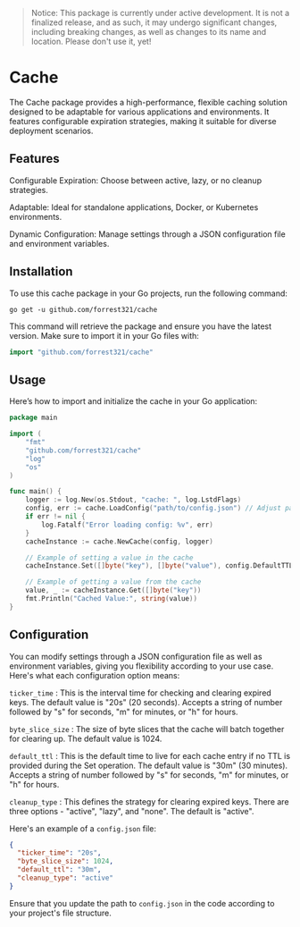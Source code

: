 >Notice: This package is currently under active development. It is not a finalized release, and as such, it may undergo
significant changes, including breaking changes, as well as changes to its name and location. Please don't use it, yet!

# Cache

The Cache package provides a high-performance, flexible caching solution designed to be adaptable for various applications and environments. It features configurable expiration strategies, making it suitable for diverse deployment scenarios.

## Features

Configurable Expiration: Choose between active, lazy, or no cleanup strategies.

Adaptable: Ideal for standalone applications, Docker, or Kubernetes environments.

Dynamic Configuration: Manage settings through a JSON configuration file and environment variables.

## Installation

To use this cache package in your Go projects, run the following command:

```shell
go get -u github.com/forrest321/cache
```

This command will retrieve the package and ensure you have the latest version. Make sure to import it in your Go files with:

```go
import "github.com/forrest321/cache"
```

## Usage
Here’s how to import and initialize the cache in your Go application:

```go
package main

import (
    "fmt"
    "github.com/forrest321/cache"
    "log"
    "os"
)

func main() {
    logger := log.New(os.Stdout, "cache: ", log.LstdFlags)
    config, err := cache.LoadConfig("path/to/config.json") // Adjust path as needed
    if err != nil {
        log.Fatalf("Error loading config: %v", err)
    }
    cacheInstance := cache.NewCache(config, logger)

    // Example of setting a value in the cache
    cacheInstance.Set([]byte("key"), []byte("value"), config.DefaultTTL)

    // Example of getting a value from the cache
    value, _ := cacheInstance.Get([]byte("key"))
    fmt.Println("Cached Value:", string(value))
}
```

## Configuration

You can modify settings through a JSON configuration file as well as environment variables, giving you flexibility according to your use case. Here's what each configuration option means:

`ticker_time` : This is the interval time for checking and clearing expired keys. The default value is "20s" (20 seconds). Accepts a string of number followed by "s" for seconds, "m" for minutes, or "h" for hours.

`byte_slice_size` : The size of byte slices that the cache will batch together for clearing up. The default value is 1024.

`default_ttl` : This is the default time to live for each cache entry if no TTL is provided during the Set operation. The default value is "30m" (30 minutes). Accepts a string of number followed by "s" for seconds, "m" for minutes, or "h" for hours.

`cleanup_type` : This defines the strategy for clearing expired keys. There are three options - "active", "lazy", and "none". The default is "active".

Here's an example of a `config.json` file:

```json
{
  "ticker_time": "20s",
  "byte_slice_size": 1024,
  "default_ttl": "30m",
  "cleanup_type": "active"
}
```
Ensure that you update the path to `config.json` in the code according to your project's file structure.
